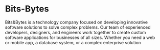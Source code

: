 # Bits-Bytes
Bits&amp;Bytes is a technology company focused on developing innovative software solutions to solve complex problems. Our team of experienced developers, designers, and engineers work together to create custom software applications for businesses of all sizes. Whether you need a web or mobile app, a database system, or a complex enterprise solution

